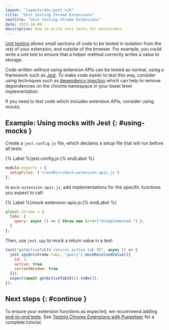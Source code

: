 ```yaml
---
layout: "layouts/doc-post.njk"
title: "Unit testing Chrome Extensions"
seoTitle: "Unit testing Chrome Extensions"
date: 2023-10-09
description: How to write unit tests for extensions.
---
```


[Unit testing][unit-testing] allows small sections of code to be tested in isolation from the rest
of your extension, and outside of the browser. For example, you could write a unit test to ensure
that a helper method correctly writes a value to storage.

Code written without using extension APIs can be tested as normal, using a framework such as
[Jest][jest]. To make code easier to test this way, consider using techniques such as
[dependency injection][dependency-injection] which can help to remove dependencies on the chrome
namespace in your lower level implementation.

If you need to test code which includes extension APIs, consider using mocks.

## Example: Using mocks with Jest {: #using-mocks }

Create a `jest.config.js` file, which declares a setup file that will run before all tests:

{% Label %}jest.config.js:{% endLabel %}

```js
module.exports = {
  setupFiles: ['<rootDir>/mock-extension-apis.js']
};
```

In `mock-extension-apis.js`, add implementations for the specific functions you expect to call:

{% Label %}mock-extension-apis.js:{% endLabel %}

```js
global.chrome = {
  tabs: {
    query: async () => { throw new Error("Unimplemented.") };
  }
};
```

Then, use `jest.spy` to mock a return value in a test:

```js
test("getActiveTabId returns active tab ID", async () => {
  jest.spyOn(chrome.tabs, "query").mockResolvedValue([{
    id: 3,
    active: true,
    currentWindow: true
  }]);
  expect(await getActiveTabId()).toBe(3);
});
```

## Next steps {: #continue }

To ensure your extension functions as expected, we recommend adding [end-to-end tests][end-to-end]. See [Testing Chrome Extensions with Puppeteer][pupeteer-tutorial] for a complete tutorial.

[unit-testing]: https://wikipedia.org/wiki/Unit_testing
[jest]: https://jestjs.io/
[dependency-injection]: https://wikipedia.org/wiki/Dependency_injection
[pupeteer-tutorial]: /docs/extensions/mv3/tut_puppeteer-testing/
[end-to-end]: /docs/extensions/mv3/end-to-end-testing/

